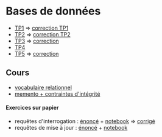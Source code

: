 # Bases de données
* [TP1](TP1.md) => [correction TP1](https://notebook.basthon.fr/?kernel=sql&module=https%3A%2F%2Fraw.githubusercontent.com%2Fthfruchart%2Ftnsi%2Fmain%2F03%2Flivres.sql&ipynb=eJztWN1yG7cZfRXMehJaGkb8kSiKjK2OJcuyXdpOFLe9yHo04O5HEtUSoPFjm_HovrntEyS940X7BL3byXv1A3ZJLrmg1ISWM53pjEjtAh8OPuAcHAD8GESQJCrofv8xGIOmMdU06H68rrrySz2dQNANxlRexeI9D6qBEkZGtuyVeSeZJPQdROT7E6r0SPA390daT1S3VuNCQ1-Iq71-VrM3kDX1Nqn9YSDF-OE8StL3e0OmR6ZvFMhIcA1c70ViXNOjgTTRiEpd01yx2pgyXqvv1-ADjCcJ7LHJlPe_HIvYJLAFXMLeSVB7mNlOcF39tVNw7x55KbQdJsnzIl0S8ntYjsMGEuOf4DydgSInz056z169fpr-7ds_nf2GvnZ3Gzvk0WDAohFIgj1xMe5L10fChhx7sE-UaNrHSmo0GKl2d9d7CrQ0SkMcdAc0UbDWcSRiKHaqIIFIk0gYru_v7hBLXo6NYTjmyGgm-KULCLrNTjUQRk-MzgSVPc_Bs3C4xAk3id7UfpEnfNC1SYI8ubyyBELeaHSwpasc6XGCdQ-yEUcJVeph6NoPJB1DGJC-kDFILGyEwfEDPQIa4z9JlJ6iakIH8xW109clkg1H-uss7nje3wMUzjF-SfuVN--LeGpR8BMfYzpYEy9issqaS-kY536F5Os3v4X2Zol2y7QWRuGrmjNthaZt_USmMxsDSpPKBaD4Kp9IBRa1IADyHjOy_YGtSNgVzPvzUXtwuJ00bHuvNLDzkJ8LFTHOpyE_eXTx_NGfz3r4ROVf0ZySzyAXzOFWpcxTLMglr5mn7KnJh3DXEtsvSOy-olwRFNEknWlmKdj5fWUXM6UZ31p_7S311_6__u5Mfwdli4MVVf03ysNtfgw8wgIqyfm24vvurHd2-tqmUp1L7MnFqxdz7f3l6dnF2byi9-yPZ6Ry_kXla69yjrZU3tENytNZCiF_klDTB6lDfY6jRNJC_kq-xwFiAQg5xPcX1ExQdJS7oClOashPR9REIF3QYCBhaouAgw1JZ5LKGNulP8u3Bn7AItqXDBJyTmWU_pOG_CxhQhd68EYyDDyX2LPF_DeeyeTnXBL4yebo1hUyn8JM7XbJZDNZXhfZzC7j3PDLYcsJL0DaeS-H5jwUIR0dvkhLzzIwY8nTec7FMnKVvHILR-btg7oJl3lgHfWFfJ0C7tpRWquOghtZdlReuEh28M9NpELdId1tXsgWTinDRQ4k_Yk06_V61brR3G4yqBWz6X2inS6DdlucSy_f4bLibIPrfVHBDGP8cIAHNjmvZWx5Dj_YdA53qYS8B-SUSm5npSKkfcf7jYlj4H2JlyEX8FLg5fAxKAWMYwEl3-C4gNPYXk7IBK9iGdCJNEw7u6fkCU66yfG-SZCpt6YyMvauplzsY2GfLZHIHFL0IQt9jk_u9lMBNZFMu9jXdNwXGRgZC47VqgKDAT65jivpj7GJqB01UXhLZJibpglkqeJws-wuhBlCvhnZEX0G53JzfKtZrVJQXnVrlPgCVijyBPgo8-KUKfTns0apF6tEsR9qnXIvVi4Bb926JDxBmyTinyorGW9P6xK6a-s79FhfFSeKqT53aczdbrMdprOYuWOONcTHVA6piauZytOZcp6XY0RSMLfDwd6nNMEqsdlWM5srOyJk6T2s5LlViFtspD_NW1AV-Xyttb-dL9r2N_iitkmH2qUQ8kfKbSQfCDLxg5vkE0iGgKegTvvoq2a90WzUG63DZqgbnXanEI8cnSbpTEzSfzjUZXi9fli34Z2OF16CFlytNjg6CDVuE81VfBv-UsgxbiWr-Rw0jlx8qxjPyamQClYTb2bArc_riPixk7x4yfbB28xyExWLU8kqI4tiS0x5TW8gygNm-SqAdW4CW6fRC3d0sCi2pN6cW5Fk30iR6yJa6ya0XALeCWsebIK5E39r73xSe3teoYwkxm9vcTr7fR0uDFx-PYPrZ83jcIf0m9yW983Wpvumz-Rwf3tB03-507UhT_F2TE5HuByAmtwumh2USLt56Hyl0Q75cxpdkRMqpcj5Sn_ECwFnKLVCk3qrVXcO0zgM-WOwhwLHZDRisPA4G4gazLHRs07tT_4rte3OYWte-8vfYzYBgoQuI-pH9Wa97SL20fMMiTAzGCBl7giSzrRgyRKy3W40jg7a-86F2_8L3ncDQ6ureUFUYTU32mVTuIG_MqCjsQh4WAYssVuGcSQXYTxmlXHvaWslcEvbpTJK7TOBFNvve4xyk27W4ObyKW4K7V9lmG9WSoIrnHlI1AQi-8ZRbNZn3tofHWOmcOVOL_PC777tYWFC-dDQ4TzqGjvg_YHdJOy1b_lyOWZcyKDbvP4PqdK-DQ)
* [TP2](TP2.md) => [correction TP2](https://notebook.basthon.fr/?kernel=sql&module=https%3A%2F%2Fraw.githubusercontent.com%2Fthfruchart%2Ftnsi%2Fmain%2F03%2Flivres.sql&ipynb=eJzVW21T20gS_itTTtWye0VAr7bEhlwMOMFZwKwhubpap6ixPYA28sgZjUi4VD7f5V9c7aewf8N_7Hr0akkjW2Bgc1W8eMY9j3p6up9ujUafGyPiun5j67fPjQnheIw5bmx9_rIe9p_x6ylpbDUmmL0fex9pY73hewEbib5ecMUchvAVGaHfdrDPLz367sdLzqf-1uYm9TgZet77jWH0zcY52_z7e8Iocbf9D-4P58ybbCfCDH_cuHD4ZTAMfMJGHuWE8o2RN9nkl-csGF1ixjc59Z3NCXbopqJvkk9kMnXJhjO9psMfJt44cMkKcK5zxYi_AYr91PiyfltLPHmCjjwuZotivdAWGtAn0A-zJ2gMPx6lsxvio53uzkG3d7o_-8-vbzrFazU4C3xOxo2tc-z6pHDpkTcm85c96Rx0dk_R39DLfu8QBT6-IOxnEAAdRgF3PHo28gLKG1vqesML-DTg0TJHnxPUSJqcwfwDl1cMT_Ujn_jm1AWrwUjqTQZ8ykj4H48BwCcDPpoO-JXjuvCRgHld6AG9z4aYMTKgh93d_c7BgL9tH8y-9rudAVcVYx31AzBRgE4ABsa1TEXVB_wYM8cHsIkzuiSu-WLiUQEoFhKG2XZTNRRTVVtGU9cHdO9Nv320N-Cv3xx0O0cgYOkxLkEuRq8wi5HtFPn3ccAwHdsvQkXBQ0HA0lTN0AzVsDVTsUHhXr_TfjPg7YN2F1ANK1V293L2Byc4CFEVM0XFE49Bt_oCD0cbYjqGptqaqii6YiuWpQpVd3rdExiw3z3oHh-DEXQzhT30AtehkapGCjodB0PP8c0XYIp_TTxngxIOc9Rbuq5ZutJqGkpLG9B-b6fTP4VR7ZPdNpjZNqU2mNN2yrwhYdzOW9cEWNtWbatlWU1hhpe9N_2jbqc_4Hvtt10ws2q25qFfQpCBV8TwrRR-fA7eSh3CjNQcTVWzwcy6amqarbYG9KD9pt85Aq1fwgrO_g2mAYvYSgR_zBw6cqbYLWl-7uIAnI_redUB0jRapmVqarPVAmufdA97sHIn4B397hFAG6Z8DTUlxfZ9B0C1TGfTsHQwsalaVksHQx93Trug8cns60775DR0OFPmxloGOSXc4cacr9m60QIJS7XBFhaAwtodtftg3JPT2dfj_bZQVtXVdXTs4lFi6UPsMCdGz4zhwyJSzMZa3kEUHTQ2lKZmmQZcCKI7jOBLPnEhgJ9xPASuGrnY97cHYZCfMzwhgwYaemxMGHSqg8bzZ_yS4DH8Y8jn10C0gxDmKXadC7qFmHNxyX-O5J4DGTwDmg0_R9yQNmOKSNujafoxJIy0FZooE0vpI-ra5Ez8iVUaeuNroRn8jp9H7AJfjsNmQjJpR4lr0m9CyklboVHTloyAMsg8D0X9oYqxThEvpfIRPWXDyyyV08mu0KlEXdmoPIOVFYoYLZUPiS1tSfhtXh_FrNCnQHoZXp77ZOYRXJihxpSYdpSYMWceo0IdGV1mNs-zZlmniEUz6JBM02aZU2tZSEa06ZcFvi2rlPBvOiKk4WxKcjbOKdaqUKxE0ek3BaYuaxUzdzogI_DMWiUer2UtKblnoHmOLysWcn4qnlB_5pXlDDCvlaZUaJVPC5md8tmhrE6YLTJ10qSRrf8CWtKqlCkklMw6-bxSVifOM5lCSbqZCxFp1snpVbV00lSUflvISHPKbcZcvhlmpedQG-fK8C_v7rFYhiKdQW0rrZa11aplraJanquCueMPocJjhIN2A1qsDzkE3VNNsVTdtMK2Bh75VDGealaVsAY8ZtiqptcRtjTwD9sQ5c68cLGYjIR1U7NaNqSpRFgD1SqFdQhpy7SadYQh4Wq6YmmtvHCx9IwnaOqQYM2mOidsVQurAK7odl64WBnGwraiKqapGJk1oH6lxYovNl3TsKHVUjJktVJYaSng6NBfR9iCkNDVpt3KCxdrxFjnpgKlwdyiqPBTJay3oB6AZWnlhQuBGAuDjW3Ltsx5NawqYVjLVlNTbL2OcMuAHwN8b174EQrSYvkIvyL80kYUhUtLS2khI8g2F6tpdxZYZfpdCJVG8upQaZzXgpJWRQlUygIFKBGyt4VKOGJ1qJRBakFJa6zU7Am_lKEktloCFbNPLShpKZNCJdxUWkFFUo1Jy5DUGRLmKmklK-wWQqW8tjpUynq1oKSFTWqrhBMLUILtbgmVMmYtKGlFk0ClfFqeoMQZFkKlbLs6VMrFi6FuW5HV2ip98gSpG6h9fi5uqhkCuqfeBBEuPk3Z7Ea0RM25hqHOCpioicPdWbQG8Was3cuWKVxjHUW7E2hAw4owvtqAvu51j-LWGejRSxob-MwZo-3sq6gjHhCp2JsbuSGyDMiH30SNAf3HfqffibugeIch2_G8pKWovVopatfYuKU99hEMNuCviMcuyF-4Q7Qg-UY6ps4aqfoIjqrlHTVaMXAKqBh86PCjlfTF7j7PPBajKaCEbr22g9nv-Iq49-O3kQKxx0YuJ3PYOZfbLjpkTj7vsDkHT7w78ti4T0xpe25S8qcNyoqPG5QKtw1nP6B9fIUv4P8BQW-9a_gI83DE_dyYUP4I_huqsdRlIy0lWyYyrR_BlXWJK6_XYN-ys89uRszhPppihj4ExP0QrAU0DoEMhPgcrfUJnd3co-uvy5j7L4iDWIGD7i-dZJLyUFj1yVvVo7coFHiOyNs-n90w5xMS2y7hgh07I058oHbPHzmUXg94qCuEDkZHgcNhdX3EyWQKMjvt_uv2W_FoLpaJw4wnwZ4NhkEHOGAOYb7wj93ZjY-Z5CqpQuBeu-7sxpvO_gjVLutD0KkXedsrHIAXjdeSwXLpXTwmOKh9dWGMI49NMB1LzQGXFbvpyCcjJh6blIwBEnvkSjyWq74OzPAC1o5iRzrH8vLsiFtPWqFQmSQkS9Ebzm7c2MDeZIovqFPz0sS9kHjG47Ln3WqBKjfPqoN4TmlHODUJExeDIB2QLP8yhHmOF8Pi5Vl6YWkA3Vr_ivC6vR2qg-8uWMXQXGle84F7F2Xmw_rWy5sE_d1nME8Jd0cpEsZdDFFVc9zCbWVkcx-TCqmoPtBDFUhGzVo_fnQAvo1m_0XAWWOQAyKIyh9dFceJxN30Axf8sRqlMifuz99wJp3RXid6BjV8dMOvP9XVitKltWLp0lpcxb8KCIPZgDMdY8jyYVUROWnIia8CF6ZFGAhidgHGDXAkSzm-YFB1RiP2oSAL5fcD5pIrkSXp7Cs4jDMmhRIAo1MgA9_hkJWgbI3G74qzYREJAzJhw4Bdh-n3ePYNtHvlMcfjYb107GI6-8ZJmC58h4r0SdsQ2ugXLEpecfYlhOx7Q4_7UQ53iOOifW8yIbEKh2JGQuql4_rJo7XZzdih-Lu5c8mvjDx9SVaqLFixcnLE8kqW5ZKVXZIzCistv55s5aXMOe8J0iJC4hkSBXOeIlcp8hw5fcs8SY5S9qxHIE9z-Y6eH59Q9BG-FmSZ8iiCu8eQwqoZEz7cfWcvuqyEN6MvNrIHRHP0mXU-5jPi3P1c_uThkmbpSGGtnsJxwVJbdjKvdJ6uRkf5tJysS3L8rWbf97lrWX3Qqt5xrNtLLTxM9bCCC85M3UFs2cGiumd9HlJu8aGeu0kuOZnzgKIPlRmaG5CG_oS0xciHYPYnpElIySI5icwwggQFmZ6sI0KRH0ynzJlEhbTYUw-GLtzt3EdW2OuCvY8eLz3oq6UH_Q7pYTm51yPzWrz8_8y3981oD0FV90sYDxXarRqhHUY2DkvDJLBhKX3EmSPuoMUzBPAQcQftTi_xcHbDRcm-OOZBjxHzXPe74QAY2Ovvdfpo558CXUoJxmqUYNShBFmxVOYFKQ8U2ETCAkU6KTDH90kJt0iStXnhNgFfj5Lqh3tNTlrKMw9FCVaNkx3phlpyPwhxD_fq0f6ZOfsGhAJB5dGx4_tkAhyCfhShhqaeD3f0EIDhufGfKm8j0RbyKDonDKPZzQV2Iwxc3ttLDpZEN9Qw03C_L94jEwpfLWOiuzPPevJAM77cvRFR_jRKbjdQehYlAZ4mhpWxT3M18mrWeYEwfqSZHIouvHd3CH6yh13X-4iv88eWC4IvwXGwuLhY1s5kGj6MWyB_QNBr8f4DeNZYPMc-94K8fPGVuoptx9xJ4-KYdEsyJyV97-01Hr1HO2EAhI65NvvKCaMOePj8AeW_9k2u_EO8midoF753NL--aeei46oL0SROsDqoxFNqgS5-m2jR3idffHR0MXB-s3QJVI0XeRY4ZskMudOpd3-vowbFyuiGBq47T1jvvrzLXbIRvYbuT8lItCjECSD5H1wAg6QD7HR9Fnee_HoAnS6mFwHQZCz1BXSiw3PxWDKqzJLG2cShHmtsaV_-B3Gv-RQ)
* [TP3](TP3.md) => [correction](TP3%20SQL%20corrige%20GP.ipynb)
* [TP4](TP4.md)
* [TP5](TP5.md) => [correction](https://notebook.basthon.fr/?kernel=sql&module=https%3A%2F%2Fraw.githubusercontent.com%2Fthfruchart%2Ftnsi%2Fmain%2F03%2Flivres.sql&ipynb=eJzNWttuG8kR_ZUGDSxtwJbijRdItLYD3WzJq5tt2QGyNIzmTJPsqKeb6oss2hAQ5Cn7kod8QZInKw_JRxD5r5zuHkpDTpG73n0JsLapmeru6qpTVeeI-6lTCKVcZ-P7T51KeF5yzzsbn67up-fv_WQsOhudituz0nzQnfsdZ4It4rPjcGGlZfxCFOz7Le78yOh3d0fej93G-ro2XvSNOVvr5zdrA7v-uzNhtVBP3Ln6amBN9WRmbPmHtaH0o9APTtjCaC-0XytMte5HAxuKEbd-3Wsn1ysu9fqvfr0uLkU1VmJNjie6_1VlyqDEL9hOyQsr3Bocu9e5uv-lkbhzhx0ZH2_Lar_YBuvpO3iO2wtW4j-j9fRaOLa1v3Wwf3y6N_3Lyze7P-ss7PpwbdtUldCFsGzMLZteF0iFYEELZsV5mP7L5yO59gzeeOltcsOb4PDAMYPk8SE-wF0btJ9eu0VnOt4G50XZ2cAHARcKa5Sa_bzgamFK0XTz9e7B7vZpfXBPP3t1fMhSkPHDi-P9o9m57PgoP1-Trq-f1E_TD99iP4SzCF4a_b4weN7ZePjN_Y4Jfhx8hmz-PPMim4v3yGVQftn6m_uJS78-VoAAliZP4ajReI0FTHi2W41lfHiAOL0yfeNd_vzWTFLsENDnQcF9YeML9lYKqdheTE1crjg7jG8OrWM7XCnzgU-S3cn0MwLx3FhpPB5wdqK4nn6OOcOuTmpsjjDx4oxtcWuzM6o7_cGjfiRyld14JlXyIZ4zvS6l5j296fDaysv6_FPLAXPPlTwP9UW2YzmkddtAh7D9YOHVJrDCvuN2eq2lhuVzbod4HXjc6ASf-BBJV3gRhLUiP5WXPT39AbiWZdqcvUD6NVes7AbNBibkE_c4shUP3AtWiQvUIjKTgj_ylULsH3veB0oLxZ170kv5GVheiV6H9Y0thcXDh73O08d-JHiJfyxzfoKC76VtHuB6Q73BrByO_LfZ7mnK52MU_FP8ZeNf9dq-KSdxC_wpnxLphmVZr6mNbtNPvyPgQBnS8GhbNuFC7tOED2FAwqlttwJe9DXbcGvbrYIfvSsFR2LfOXi23y-BK2E4B9_2-xmcycAvwpu-URvuDbv1Gn_rCfJP0XPn-v_Vu585Eb5e270dAaUIl3L6uWoMg7vnQbIxlljO0BCVxGCMGRpbUcmEpyLhEru6B7NV99IK5i2mRTbHuhpWNwNER_zcDJE1tq9LWeSa2mAl8s8KbM7d_bgeJY6RzH6_t_tq98YPnpzGmC5lWnZ0fMr2j1aPoy8YP83p09P56Nlcykfhw92FgcXmJhb7iSPrHj2zHv3CmfVo9cyKoNuMOAtW1MArzpToA-kTVK3WaO9n0janQzESHxMPOJGFF_VYOzSax9QG28f-6alRqN40oo6C9CnxHhfGq1f8AunPCw94sFLYXMUAAcfQO5LIxVmaCodoe0oASHF5hTTHrbeEVVKzTSUuOZ5Y3Ml_RKr4yAo9Ejjs0TcP08mHxuLk7v4F12wf_hSjnt62RrqMWxchJlzBVfSmu1_moRr7CchmXGlsdvO5jSc5tuvGiAIHe3LzA3NbTa_NePrPFNVDAA8FsWUuuJ3UA9fGE11sRLziH80FrEx_wnZkgZvuiMgmU1SLkRQ6RZWdmnRx9pyDocKZ2Xk9_fC3v3mEVQD8yyCLkfE-D9HtETwQPMRVBxh_7C2upr3UmTtYU0w_x727eZLEwkZf9PhTSNx8e4SOHvstYg2eC0dyKgVmmGQHgts6OmV9xixjx3YY4oCKvRGb_TEM8aKn36A2cTEHP2GMhoDgwdG3wlYoXzx9jai6lKkc4Nj10S5cMjuIYwWPh4kidad_VaKGgY1s6oTbB6VQ079HllrFSAW0IFxLqnxbPp6g7JtuRkTEOOPRH8T0PxFJylyIMr3BNHGFjMQ4v9cm5kVJK0PFtqUtAg6N0ys5d2QcelsFm82AFoXBMDA1TBFQI1UduLd8yPvAbUbBVihLofsWdL-uGxhzXGg8Mi6u2MNkFbaLKY6TQUkWWBlWHBlb1VFDuGJBMRnJvOcxy7fWGheyLsMiBZc5UViR8b0jLmpMHBnosB3hnJhbDjQPZRQBicS-MlWEvDUM0ojHwJyOIpx44SXCZQYRWkMAuwJhiBUmM01JcMRnXVNVBEzEPsGAnjGUlLiFYirF84Bx7xN04NqWjX0js4Fn6E-hrsUTFaJpdxRi0bjbtA459JmoeYYOEdGIb4Ubxt7W3eMlWg1uecsbVJf3XbCJgnaPy4mLyJurtHjg60SDIr7qBvYa9TISNkYth2ITbQZRgLJCd8a4mwvHQRcdNgyVqAOBm0FZpgoCdEbc160qMo9UMMMZ42Y7Jl4xw76UGM1wHpuwGKwyTlyEK0Tv85XgmYizULAbcppv8AJL832FG9sUGFmW8Ijb2BL_-7dSjjHxjUzeVhHJHCvSdbOXRsW-hyaLpo9tHTUQtgAvU_euWSfKRZBYLjaVceCVKQwv4H6QLs3viDahayFwyKf_TpIzJDo0txOK689V3QLqAjvlVd9EaJwYNam4H8UggNPnocFUyBwFzUhNUr5ORAkgn0z_gQQByW_6ErW4qYbgxH5UuXjFgcRdJCKIfpBbXho9zHXFYIBPCbiYa2htjueGcZOfPV6pXGWYFnoAPplSBSgkQO4ELep2E9Jg86bqJ9AhyjKqpNj2ylDTIBe7d8RNGlHHsFT1vAHUABcpZiIwfiJSItTwpoWHYRYPueqhv_4UC8WKiOVUODXA2VjYMqSNnUdY-G2ZegNP_m8k2I-yF0INRDazQnwssBuapi-yHcIqsR9SYc2zobZJZkf0wW221LbL7IkUIQSbatuR7KptNs-2yJu22VfbjGZjxHaZnZHXarA1OmwEe1utPxtsjhDZTXa3RO8usj1ilxn7a79qsUHy1svYYds4skXilCZ7pOO6jE3Sv1rI7JJKHcU2CShQ7JM8asZGl6Bhnp22jUi22jYj2WvbbIHNkpXQYrdUlG7YLvlyjv22LVawYTpbi-yYruAGW6Y6RWLP5Mo2m6ZwPseuiRrJbJvocTX7Jqp4GRunf61Ws3O6ihtsfckcmGPvbZtFNv8jv_RqsHu64ufZ_qrdavZPbtNUA6RBUgfkm6ZaWHF8Uz0QA25BTbQtVqgLaoK01AaJyLb6WN6q5tUIGYq2OqExsqBWlpdZS72Q9bCoZoh4tNUNdVFC7dAXWFA_baOGGqJTuUIdUZ411BId-Xn1tIR6zKspGueL6ooIJqG2loWciMyiGqMjvKjOiMTfqrX2y1v1RkZzuZprm8_U3YraXlR7K5kD3XRbarBtRqlDcrNlapGOdFM90i02q0livtbqkkpyW20SZCKpT2LfphollkGdEsm4UatUCufUK3nLRTVLlhChbqkJF9UuHeyW-iUYQKC-kVmujimAL1HLbVNKPdOTIqrpn1QCSV2TIV5U222j1eqbdCyr8eVjK6nzxusv_cboi74nob5u0EGp5hcW767ezR3Zyf8XhxuLIv6koaOwkzuPv1IopYPUnLyvH75-eYCHCoQ4oFvUVlfwSfcHkSThtEe3P7wHwoztbHx99T-lQYUI)

## Cours
* [vocabulaire relationnel](COURS1-VOCABULAIRE-RELATION.pdf)
* [memento + contraintes d'intégrité](COURS2-CONTRAINTES-SQL.pdf)

#### Exercices sur papier
  - requêtes d'interrogation : [énoncé](SQL-SELECT.pdf) + [notebook](https://notebook.basthon.fr/?kernel=sql&ipynb=eJylkk1uwjAQha9imUVBmgUJPylhBVUWSIgKCN0UhEzsIkRi08RRoYgL9CY9BxerjU0hqKyazYyfZ743E3mPIxbHGfZf9zhhklAiCfb3Bzjpc7nbMOzjhKRrKj44BpyJPI20ViqVUJdkLEOUISo4P36r3EejYDg5foXBGNGHFZcsTcWSyJXg-AAFDyzTPJOMYl8l7MYxEpRduz2Ngk4YoLDT7QdoWyYI9QYhTDkqfouTPuWV9pQXWnbl6E4LvdfyedflHopdoaa8NxgHo1Arz2iLXjr9ifonZQecCqCyC64ONRPqJjTMXRNaOnjq1C5idr-YlqlxquBUT4ljBQU2Qg1qJqnbG0t3mucWTyc3Dp_XgzoW4YKB6AEtRfV6UDthFAUatq4Fj7ZBl5oNtU_LbKm9z5tW7aDuxceD87CeIqnKtnoCbMuiXL-feSRyLrHvAha53ORSv9rZfx7VX3Sex3HRYAYFgzVLOYuzDYv0iZNEk7L3WMHoKtvEZDe34njYV2JM-DIny3PVQc3EF28iTYhyq18O82TFRarWO_wAG6j4og) => [corrigé](https://github.com/thfruchart/tnsi/blob/main/03/SQL-Select_CORRECTION.ipynb)
  - requêtes de mise à jour : [énoncé](SQL-MiseAJour.pdf) + [notebook](https://notebook.basthon.fr/?kernel=sql&ipynb=eJylk9Fu2jAUhl_FMjeJ5AsSaDPCFa3cCo3RNaSTqlEhN_Eq1sRmsaNBES_Qp9jtnoMX2zE2LWknNGm58fHxf77_HMtZ44wXhcLx1zUuuWY50wzH6w3Z5Wd6teA4xiWrHnP5U2CClayrzORarRY6Y4orlHOUSyG2vyGOUUKvb7bPKZ2YfDlXHG1_oe9QhTek4YF1VSvNcxxDwN84ZjLnh27nCR2kFKWDsxFFS48hNByn9JIm6HMy_DRIbtFHekumAjW_-xfdVPj9qWhgVl72j5j8GObpoJv3pQcW7w_5kcKLq4QOL8emIY_5cK0XNKHjc7hXGN8_rs8aepjTt31PxXA8oUlqXK_QEn0ZjG5A4AUk8AnyQhKapWOXrl1O7Nkp6Zklgl2_iVm9YHpWE7RJ0N4FgUsA2CY6pGODrjtx9OB0XxKZ4I3D02GjgUOExEJMg44CtRHp7DBAISdO1yMfXIGR2gmNT89Oabz3k7Zdo-GrT0T2zUZAAmUf3iVf8qzWcylmmayFxnFAsKz1otbmV7r7n5f-N7qoi6JpcEcaBo-8ErxQC56ZnWClIakfBcDyuVoUbDVzycn1CJIFEw81e9irNtCTuP8mq5KBW_d1MyvnQlY4Djd_AKMjHRw)
